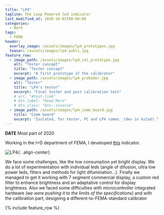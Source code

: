 ```yaml
---
title: "LP4"
tagline: the Loop Powered led indicator
last_modified_at: 2020-10-01T00:00:00
categories:
  - Work
tags:
  - FEMA
header:
  overlay_image: /assets/images/lp4_prototypes.jpg
  teaser: /assets/images/lp4-publi.jpg
feature_row:
  - image_path: /assets/images/lp4_cal_prototype.jpg
    alt: "Tester concept"
    title: "Tester concept"
    excerpt: "A first prototype of the calibrator"
  - image_path: /assets/images/lp4_probador.jpg
    alt: "Tester"
    title: "LP4's tester"
    excerpt: "Final tester and post calibration test"
    # url: "#test-link"
    # btn_label: "Read More"
    # btn_class: "btn--inverse"
  - image_path: /assets/images/lp4_comm_board.jpg
    title: "Comm board"
    excerpt: "Isolated, for tester, PC and LP4 comms _(dev in kiCad)_"
---
```


**DATE** Most part of 2020

Working in the I+D department of FEMA, I developed [this](https://fema.es/news/lp4-indicador-autoalimentado-display-rojo/) indicator. 

![LP4](https://fema.es/news/wp-content/uploads/2020/11/blog-preview-1.jpg){: .align-center}

We face some challenges, like the low consumption yet bright display. We do a lot of experimentation with individual leds (angle of difusion, ultra low power leds, filters and methods for light difumination...). Finally we managed to get it working with 7 segment commercial display, a custom red filter to enhance brightness and an adaptative control for display brightness. Also we faced some difficulties with microcontroller integrated hardware _(we were pushing it to the limits of the specifications)_ and with the calibration part, designing a different-to-FEMA-standard calibrator

{% include feature_row %}







